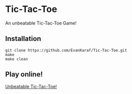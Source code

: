 # Tic-Tac-Toe
An unbeatable Tic-Tac-Toe Game!

## Installation
```
git clone https://github.com/EvanKaraf/Tic-Tac-Toe.git
make
make clean
```

## Play online!
[Unbeatable Tic-Tac-Toe!](http://cgi.di.uoa.gr/~sdi1500063/)

